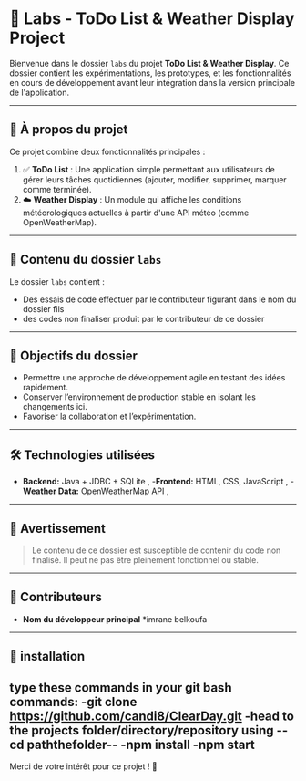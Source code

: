 # 📁 Labs - ToDo List & Weather Display Project

Bienvenue dans le dossier `labs` du projet **ToDo List & Weather Display**. Ce dossier contient les expérimentations, les prototypes, et les fonctionnalités en cours de développement avant leur intégration dans la version principale de l'application.

---

## 📌 À propos du projet

Ce projet combine deux fonctionnalités principales :

1. ✅ **ToDo List** : Une application simple permettant aux utilisateurs de gérer leurs tâches quotidiennes (ajouter, modifier, supprimer, marquer comme terminée).
2. ☁️ **Weather Display** : Un module qui affiche les conditions météorologiques actuelles à partir d'une API météo (comme OpenWeatherMap).

---

## 📂 Contenu du dossier `labs`

Le dossier `labs` contient :

- Des essais de code effectuer par le contributeur figurant dans le nom du dossier fils
- des codes non finaliser produit par le contributeur de ce dossier

---

## 🧪 Objectifs du dossier

- Permettre une approche de développement agile en testant des idées rapidement.
- Conserver l’environnement de production stable en isolant les changements ici.
- Favoriser la collaboration et l’expérimentation.

---

## 🛠️ Technologies utilisées

- **Backend:** Java + JDBC + SQLite  ,
-**Frontend:** HTML, CSS, JavaScript  ,
-**Weather Data:** OpenWeatherMap API ,


---

## 🚧 Avertissement

> Le contenu de ce dossier est susceptible de contenir du code non finalisé. Il peut ne pas être pleinement fonctionnel ou stable.

---

## 🤝 Contributeurs

- **Nom du développeur principal** *imrane belkoufa
 

---

## 📄 installation
type these commands in your git bash commands:
-git clone https://github.com/candi8/ClearDay.git
-head to the projects folder/directory/repository using --cd paththefolder--
-npm install
-npm start
---

Merci de votre intérêt pour ce projet ! 🙌